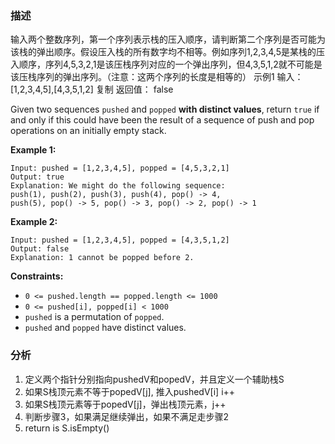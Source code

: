### 描述
输入两个整数序列，第一个序列表示栈的压入顺序，请判断第二个序列是否可能为该栈的弹出顺序。假设压入栈的所有数字均不相等。例如序列1,2,3,4,5是某栈的压入顺序，序列4,5,3,2,1是该压栈序列对应的一个弹出序列，但4,3,5,1,2就不可能是该压栈序列的弹出序列。（注意：这两个序列的长度是相等的）
示例1
输入：
[1,2,3,4,5],[4,3,5,1,2]
复制
返回值：
false

Given two sequences `pushed` and `popped` **with distinct values**, return `true` if and only if this could have been the result of a sequence of push and pop operations on an initially empty stack.

  

**Example 1:**

```
Input: pushed = [1,2,3,4,5], popped = [4,5,3,2,1]
Output: true
Explanation: We might do the following sequence:
push(1), push(2), push(3), push(4), pop() -> 4,
push(5), pop() -> 5, pop() -> 3, pop() -> 2, pop() -> 1
```

**Example 2:**

```
Input: pushed = [1,2,3,4,5], popped = [4,3,5,1,2]
Output: false
Explanation: 1 cannot be popped before 2.
```

 

**Constraints:**

- `0 <= pushed.length == popped.length <= 1000`
- `0 <= pushed[i], popped[i] < 1000`
- `pushed` is a permutation of `popped`.
- `pushed` and `popped` have distinct values.
### 分析
1. 定义两个指针分别指向pushedV和popedV，并且定义一个辅助栈S
2. 如果S栈顶元素不等于popedV[j], 推入pushedV[i] i++
3. 如果S栈顶元素等于popedV[j]，弹出栈顶元素，j++
4. 判断步骤3，如果满足继续弹出，如果不满足走步骤2
5. return is S.isEmpty()